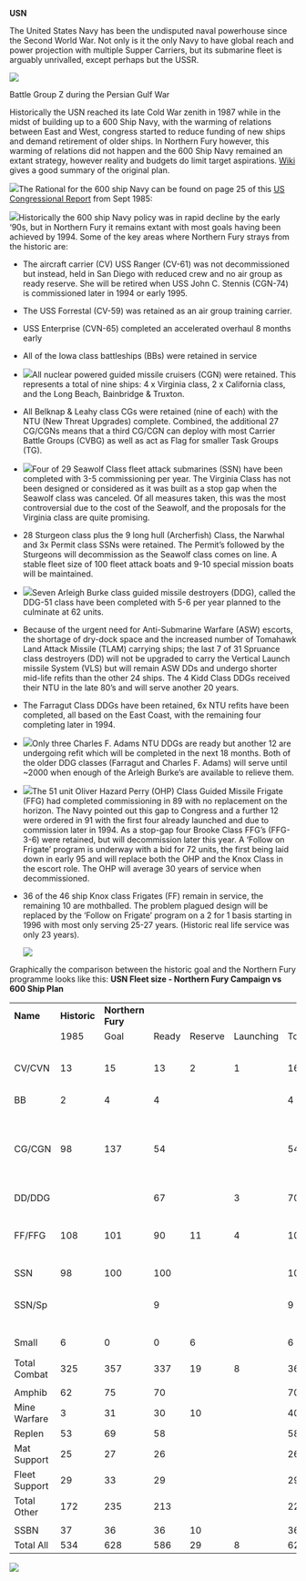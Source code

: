 **USN**

The United States Navy has been the undisputed naval powerhouse since
the Second World War. Not only is it the only Navy to have global reach
and power projection with multiple Supper Carriers, but its submarine
fleet is arguably unrivalled, except perhaps but the USSR.

![](/assets/images/nato/us/navy/image1.jpeg)

Battle Group Z during the Persian Gulf War

Historically the USN reached its late Cold War zenith in 1987 while in
the midst of building up to a 600 Ship Navy, with the warming of
relations between East and West, congress started to reduce funding of
new ships and demand retirement of older ships. In Northern Fury
however, this warming of relations did not happen and the 600 Ship Navy
remained an extant strategy, however reality and budgets do limit target
aspirations. [Wiki](https://en.wikipedia.org/wiki/600-ship_Navy) gives a
good summary of the original plan.

![](/assets/images/nato/us/navy/image2.JPG)The Rational for the 600
ship Navy can be found on page 25 of this [US Congressional
Report](https://www.cbo.gov/sites/default/files/99th-congress-1985-1986/reports/1985_09_futurebudgetrequirements.pdf)
from Sept 1985:

![](/assets/images/nato/us/navy/image3.jpeg)Historically the 600
ship Navy policy was in rapid decline by the early ‘90s, but in Northern
Fury it remains extant with most goals having been achieved by 1994.
Some of the key areas where Northern Fury strays from the historic are:

  - The aircraft carrier (CV) USS Ranger (CV-61) was not decommissioned
    but instead, held in San Diego with reduced crew and no air group as
    ready reserve. She will be retired when USS John C. Stennis (CGN-74)
    is commissioned later in 1994 or early 1995.

  - The USS Forrestal (CV-59) was retained as an air group training
    carrier.

  - USS Enterprise (CVN-65) completed an accelerated overhaul 8 months
    early

  - All of the Iowa class battleships (BBs) were retained in service

  - ![](/assets/images/nato/us/navy/image4.jpeg)All nuclear powered
    guided missile cruisers (CGN) were retained. This represents a total
    of nine ships: 4 x Virginia class, 2 x California class, and the
    Long Beach, Bainbridge & Truxton.

  - All Belknap & Leahy class CGs were retained (nine of each) with the
    NTU (New Threat Upgrades) complete. Combined, the additional 27
    CG/CGNs means that a third CG/CGN can deploy with most Carrier
    Battle Groups (CVBG) as well as act as Flag for smaller Task Groups
    (TG).

  - ![](/assets/images/nato/us/navy/image5.jpeg)Four of 29 Seawolf
    Class fleet attack submarines (SSN) have been completed with 3-5
    commissioning per year. The Virginia Class has not been designed or
    considered as it was built as a stop gap when the Seawolf class was
    canceled. Of all measures taken, this was the most controversial due
    to the cost of the Seawolf, and the proposals for the Virginia class
    are quite promising.

  - 28 Sturgeon class plus the 9 long hull (Archerfish) Class, the
    Narwhal and 3x Permit class SSNs were retained. The Permit’s
    followed by the Sturgeons will decommission as the Seawolf class
    comes on line. A stable fleet size of 100 fleet attack boats and
    9-10 special mission boats will be maintained.

  - ![](/assets/images/nato/us/navy/image6.jpg)Seven Arleigh Burke
    class guided missile destroyers (DDG), called the DDG-51 class have
    been completed with 5-6 per year planned to the culminate at 62
    units.

  - Because of the urgent need for Anti-Submarine Warfare (ASW) escorts,
    the shortage of dry-dock space and the increased number of Tomahawk
    Land Attack Missile (TLAM) carrying ships; the last 7 of 31 Spruance
    class destroyers (DD) will not be upgraded to carry the Vertical
    Launch missile System (VLS) but will remain ASW DDs and undergo
    shorter mid-life refits than the other 24 ships. The 4 Kidd Class
    DDGs received their NTU in the late 80’s and will serve another 20
    years.

  - The Farragut Class DDGs have been retained, 6x NTU refits have been
    completed, all based on the East Coast, with the remaining four
    completing later in 1994.

  - ![](/assets/images/nato/us/navy/image7.jpeg)Only three Charles
    F. Adams NTU DDGs are ready but another 12 are undergoing refit
    which will be completed in the next 18 months. Both of the older DDG
    classes (Farragut and Charles F. Adams) will serve until \~2000 when
    enough of the Arleigh Burke’s are available to relieve them.

  - ![](/assets/images/nato/us/navy/image8.jpg)The 51 unit Oliver
    Hazard Perry (OHP) Class Guided Missile Frigate (FFG) had completed
    commissioning in 89 with no replacement on the horizon. The Navy
    pointed out this gap to Congress and a further 12 were ordered in 91
    with the first four already launched and due to commission later in
    1994. As a stop-gap four Brooke Class FFG’s (FFG-3-6) were retained,
    but will decommission later this year. A ‘Follow on Frigate’ program
    is underway with a bid for 72 units, the first being laid down in
    early 95 and will replace both the OHP and the Knox Class in the
    escort role. The OHP will average 30 years of service when
    decommissioned.

  - 36 of the 46 ship Knox class Frigates (FF) remain in service, the
    remaining 10 are mothballed. The problem plagued design will be
    replaced by the ‘Follow on Frigate’ program on a 2 for 1 basis
    starting in 1996 with most only serving 25-27 years. (Historic real
    life service was only 23 years).
    
    ![](/assets/images/nato/us/navy/image9.jpg)

Graphically the comparison between the historic goal and the Northern
Fury programme looks like
this:
**USN Fleet size - Northern Fury Campaign vs 600 Ship Plan**

|                                                              |              |                   |       |         |           |       |                                                                        |
| ------------------------------------------------------------ | ------------ | ----------------- | ----- | ------- | --------- | ----- | ---------------------------------------------------------------------- |
|  **Name**                                                    | **Historic** | **Northern Fury** |       |         |           |       |                                                                        |
|                                                              | 1985         | Goal              | Ready | Reserve | Launching | Total | Notes                                                                  |
| CV/CVN                                                       | 13           | 15                | 13    | 2       | 1         | 16    | CV-61 to retire when CVN-74 commissions                                |
| BB                                                           | 2            | 4                 | 4     |         |           | 4     |                                                                        |
| CG/CGN                                                       | 98           | 137               | 54    |         |           | 54    | Total of 124, DDG-51s coming online, older CG/CGNs to retire over time |
| DD/DDG                                                       |              |                   | 67    |         | 3         | 70    |                                                                        |
| FF/FFG                                                       | 108          | 101               | 90    | 11      | 4         | 105   | First 4 of 12 new OHPs arrives, Brooks to retire                       |
| SSN                                                          | 98           | 100               | 100   |         |           | 100   |                                                                        |
| SSN/Sp                                                       |              |                   | 9     |         |           | 9     | Special purpose, mostly SOF delivery                                   |
| Small                                                        | 6            | 0                 | 0     | 6       |           | 6     | Pegasus Class FAC                                                      |
| Total Combat                                                 | 325          | 357               | 337   | 19      | 8         | 364   |                                                                        |
|                                                              |              |                   |       |         |           |       |                                                                        |
| Amphib                                                       | 62           | 75                | 70    |         |           | 70    |                                                                        |
| Mine Warfare                                                 | 3            | 31                | 30    | 10      |           | 40    |                                                                        |
| Replen                                                       | 53           | 69                | 58    |         |           | 58    |                                                                        |
| Mat Support                                                  | 25           | 27                | 26    |         |           | 26    |                                                                        |
| Fleet Support                                                | 29           | 33                | 29    |         |           | 29    |                                                                        |
| Total Other                                                  | 172          | 235               | 213   |         |           | 223   |                                                                        |
|                                                              |              |                   |       |         |           |       |                                                                        |
| SSBN                                                         | 37           | 36                | 36    | 10      |           | 36    |                                                                        |
| Total All                                                    | 534          | 628               | 586   | 29      | 8         | 623   |                                                                        |

![](/assets/images/nato/us/navy/image10.jpg)
